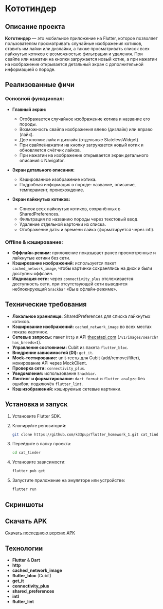 # Кототиндер

## Описание проекта

**Кототиндер** — это мобильное приложение на Flutter, которое позволяет пользователям просматривать случайные изображения котиков, ставить им лайки или дизлайки, а также просматривать список всех лайкнутых котиков с возможностью фильтрации и удаления. При свайпе или нажатии на кнопки загружается новый котик, а при нажатии на изображение открывается детальный экран с дополнительной информацией о породе.

## Реализованные фичи

### Основной функционал:

* **Главный экран:**

    * Отображается случайное изображение котика и название его породы.
    * Возможность свайпа изображения влево (дизлайк) или вправо (лайк).
    * Две кнопки: лайк и дизлайк (отдельные StatelessWidget).
    * При свайпе/нажатии на кнопку загружается новый котик и обновляется счётчик лайков.
    * При нажатии на изображение открывается экран детального описания с Navigator.

* **Экран детального описания:**

    * Кэшированное изображение котика.
    * Подробная информация о породе: название, описание, темперамент, происхождение.

* **Экран лайкнутых котиков:**

    * Список всех лайкнутых котиков, сохранённых в SharedPreferences.
    * Фильтрация по названию породы через текстовый ввод.
    * Удаление отдельной карточки из списка.
    * Отображение даты и времени лайка (форматируется через intl).

### Offline & кэширование:

* **Оффлайн-режим:** приложение показывает ранее просмотренные и лайкнутые котики без сети.
* **Кэширование изображений:** используется пакет `cached_network_image`, чтобы картинки сохранялись на диск и были доступны оффлайн.
* **Индикация сети:** через `connectivity_plus` отслеживается доступность сети, при отсутствующей сети выводится неблокирующий `Snackbar` «Вы в офлайн‑режиме».

## Технические требования

* **Локальное хранилище:** SharedPreferences для списка лайкнутых котиков.
* **Кэширование изображений:** `cached_network_image` во всех местах показа картинок.
* **Сетевые запросы:** пакет `http` и API [thecatapi.com](https://thecatapi.com) (`/v1/images/search?has_breeds=1`).
* **Управление состоянием:** Cubit из пакета `flutter_bloc`.
* **Внедрение зависимостей (DI):** `get_it`.
* **Mock‑тестирование:** unit‑тесты для Cubit (add/remove/filter), мокирование API через MockClient.
* **Проверка сети:** `connectivity_plus`.
* **Уведомления:** использование `Snackbar`.
* **Линтинг и форматирование:** `dart format` и `flutter analyze` без ошибок; подключён `flutter_lint`.
* **Кэш изображений:** кэшируемые сетевые картинки.

## Установка и запуск

1. Установите Flutter SDK.
2. Клонируйте репозиторий:

   ```bash
   git clone https://github.com/k33pup/flutter_homework_1.git cat_tinder
   ```
3. Перейдите в папку проекта:

   ```bash
   cd cat_tinder
   ```
4. Установите зависимости:

   ```bash
   flutter pub get
   ```
5. Запустите приложение на эмуляторе или устройстве:

   ```bash
   flutter run
   ```

## Скриншоты


## Скачать APK

[Скачать последнюю версию APK]()

## Технологии

* **Flutter** & **Dart**
* **http**
* **cached\_network\_image**
* **flutter\_bloc** (Cubit)
* **get\_it**
* **connectivity\_plus**
* **shared\_preferences**
* **intl**
* **flutter\_lint**
